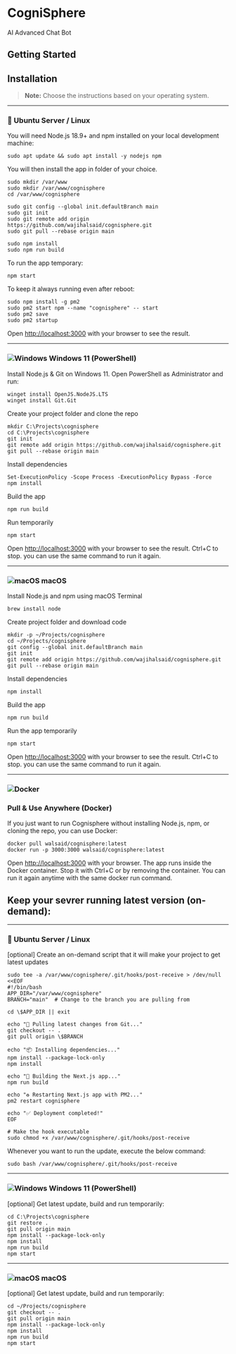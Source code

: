 # CogniSphere
 AI Advanced Chat Bot

## Getting Started

 
## Installation

> **Note:** Choose the instructions based on your operating system.

---

### 🐧 Ubuntu Server / Linux

You will need Node.js 18.9+ and npm installed on your local development machine:

```shell
sudo apt update && sudo apt install -y nodejs npm
```


You will then install the app in folder of your choice.

```shell
sudo mkdir /var/www
sudo mkdir /var/www/cognisphere
cd /var/www/cognisphere

sudo git config --global init.defaultBranch main
sudo git init
sudo git remote add origin https://github.com/wajihalsaid/cognisphere.git
sudo git pull --rebase origin main

sudo npm install
sudo npm run build
```

To run the app temporary:
```shell
npm start
```


To keep it always running even after reboot:

```shell
sudo npm install -g pm2
sudo pm2 start npm --name "cognisphere" -- start
sudo pm2 save
sudo pm2 startup
```

Open [http://localhost:3000](http://localhost:3000) with your browser to see the result.

---

### ![Windows](https://upload.wikimedia.org/wikipedia/commons/5/5f/Windows_logo_-_2012.svg) Windows 11 (PowerShell)

Install Node.js & Git on Windows 11. Open PowerShell as Administrator and run:
```shell
winget install OpenJS.NodeJS.LTS
winget install Git.Git
```

Create your project folder and clone the repo
```shell
mkdir C:\Projects\cognisphere
cd C:\Projects\cognisphere
git init
git remote add origin https://github.com/wajihalsaid/cognisphere.git
git pull --rebase origin main
```

Install dependencies
```shell
Set-ExecutionPolicy -Scope Process -ExecutionPolicy Bypass -Force
npm install
```

Build the app
```shell
npm run build
```

Run temporarily
```shell
npm start
```
Open [http://localhost:3000](http://localhost:3000) with your browser to see the result.
Ctrl+C to stop.
you can use the same command to run it again.


---

### ![macOS](https://upload.wikimedia.org/wikipedia/commons/3/30/MacOS_logo.svg) macOS

Install Node.js and npm using macOS Terminal
```shell
brew install node
```

Create project folder and download code
```shell
mkdir -p ~/Projects/cognisphere
cd ~/Projects/cognisphere
git config --global init.defaultBranch main
git init
git remote add origin https://github.com/wajihalsaid/cognisphere.git
git pull --rebase origin main
```

Install dependencies
```shell
npm install
```

Build the app
```shell
npm run build
```

Run the app temporarily
```shell
npm start
```
Open [http://localhost:3000](http://localhost:3000) with your browser to see the result.
Ctrl+C to stop.
you can use the same command to run it again.


---

### ![Docker](https://upload.wikimedia.org/wikipedia/commons/4/4e/Docker_%28container_engine%29_logo.svg) 
### Pull & Use Anywhere (Docker)

If you just want to run Cognisphere without installing Node.js, npm, or cloning the repo, you can use Docker:
```shell
docker pull walsaid/cognisphere:latest
docker run -p 3000:3000 walsaid/cognisphere:latest
```
Open [http://localhost:3000](http://localhost:3000) with your browser.
The app runs inside the Docker container. Stop it with Ctrl+C or by removing the container.
You can run it again anytime with the same docker run command.

## Keep your sevrer running latest version (on-demand):

---

### 🐧 Ubuntu Server / Linux

[optional] Create an on-demand script that it will make your project to get latest updates

```shell
sudo tee -a /var/www/cognisphere/.git/hooks/post-receive > /dev/null <<EOF
#!/bin/bash
APP_DIR="/var/www/cognisphere"
BRANCH="main"  # Change to the branch you are pulling from

cd \$APP_DIR || exit

echo "🚀 Pulling latest changes from Git..."
git checkout -- .
git pull origin \$BRANCH

echo "📦 Installing dependencies..."
npm install --package-lock-only
npm install

echo "🔨 Building the Next.js app..."
npm run build

echo "♻️ Restarting Next.js app with PM2..."
pm2 restart cognisphere

echo "✅ Deployment completed!"
EOF

# Make the hook executable
sudo chmod +x /var/www/cognisphere/.git/hooks/post-receive
```


Whenever you want to run the update, execute the below command:


```shell
sudo bash /var/www/cognisphere/.git/hooks/post-receive 
```

---

### ![Windows](https://upload.wikimedia.org/wikipedia/commons/5/5f/Windows_logo_-_2012.svg) Windows 11 (PowerShell)

[optional] Get latest update, build and run temporarily:
```shell
cd C:\Projects\cognisphere
git restore .
git pull origin main
npm install --package-lock-only
npm install
npm run build
npm start
```


---

### ![macOS](https://upload.wikimedia.org/wikipedia/commons/3/30/MacOS_logo.svg) macOS

[optional] Get latest update, build and run temporarily:
```shell
cd ~/Projects/cognisphere
git checkout -- .
git pull origin main
npm install --package-lock-only
npm install
npm run build
npm start
```